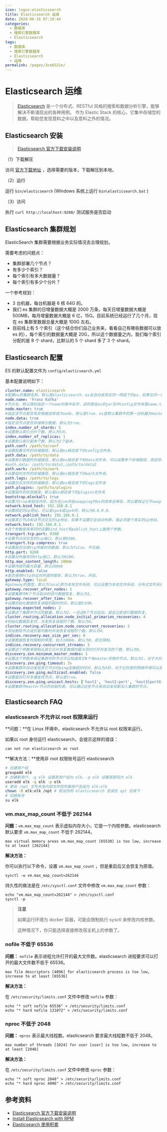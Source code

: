 ```yaml
---
icon: logos:elasticsearch
title: Elasticsearch 运维
date: 2020-06-16 07:10:44
categories:
  - 数据库
  - 搜索引擎数据库
  - Elasticsearch
tags:
  - 数据库
  - 搜索引擎数据库
  - Elasticsearch
  - 运维
permalink: /pages/3ce6521e/
---
```


# Elasticsearch 运维

> [Elasticsearch](https://github.com/elastic/elasticsearch) 是一个分布式、RESTful 风格的搜索和数据分析引擎，能够解决不断涌现出的各种用例。 作为 Elastic Stack 的核心，它集中存储您的数据，帮助您发现意料之中以及意料之外的情况。

## Elasticsearch 安装

> [Elasticsearch 官方下载安装说明](https://www.elastic.co/cn/downloads/elasticsearch)

（1）下载解压

访问 [官方下载地址](https://www.elastic.co/cn/downloads/elasticsearch) ，选择需要的版本，下载解压到本地。

（2）运行

运行 `bin/elasticsearch` (Windows 系统上运行 `bin\elasticsearch.bat` )

（3）访问

执行 `curl http://localhost:9200/` 测试服务是否启动

## Elasticsearch 集群规划

ElasticSearch 集群需要根据业务实际情况去合理规划。

需要考虑的问题点：

- 集群部署几个节点？
- 有多少个索引？
- 每个索引有多大数据量？
- 每个索引有多少个分片？

一个参考规划：

- 3 台机器，每台机器是 6 核 64G 的。
- 我们 es 集群的日增量数据大概是 2000 万条，每天日增量数据大概是 500MB，每月增量数据大概是 6 亿，15G。目前系统已经运行了几个月，现在 es 集群里数据总量大概是 100G 左右。
- 目前线上有 5 个索引（这个结合你们自己业务来，看看自己有哪些数据可以放 es 的），每个索引的数据量大概是 20G，所以这个数据量之内，我们每个索引分配的是 8 个 shard，比默认的 5 个 shard 多了 3 个 shard。

## Elasticsearch 配置

ES 的默认配置文件为 `config/elasticsearch.yml`

基本配置说明如下：

```yml
cluster.name: elasticsearch
#配置es的集群名称，默认是elasticsearch，es会自动发现在同一网段下的es，如果在同一网段下有多个集群，就可以用这个属性来区分不同的集群。
node.name: 'Franz Kafka'
#节点名，默认随机指定一个name列表中名字，该列表在es的jar包中config文件夹里name.txt文件中，其中有很多作者添加的有趣名字。
node.master: true
#指定该节点是否有资格被选举成为node，默认是true，es是默认集群中的第一台机器为master，如果这台机挂了就会重新选举master。
node.data: true
#指定该节点是否存储索引数据，默认为true。
index.number_of_shards: 5
#设置默认索引分片个数，默认为5片。
index.number_of_replicas: 1
#设置默认索引副本个数，默认为1个副本。
path.conf: /path/to/conf
#设置配置文件的存储路径，默认是es根目录下的config文件夹。
path.data: /path/to/data
#设置索引数据的存储路径，默认是es根目录下的data文件夹，可以设置多个存储路径，用逗号隔开，例：
#path.data: /path/to/data1,/path/to/data2
path.work: /path/to/work
#设置临时文件的存储路径，默认是es根目录下的work文件夹。
path.logs: /path/to/logs
#设置日志文件的存储路径，默认是es根目录下的logs文件夹
path.plugins: /path/to/plugins
#设置插件的存放路径，默认是es根目录下的plugins文件夹
bootstrap.mlockall: true
#设置为true来锁住内存。因为当jvm开始swapping时es的效率会降低，所以要保证它不swap，可以把#ES_MIN_MEM和ES_MAX_MEM两个环境变量设置成同一个值，并且保证机器有足够的内存分配给es。同时也要#允许elasticsearch的进程可以锁住内存，linux下可以通过`ulimit -l unlimited`命令。
network.bind_host: 192.168.0.1
#设置绑定的ip地址，可以是ipv4或ipv6的，默认为0.0.0.0。
network.publish_host: 192.168.0.1
#设置其它节点和该节点交互的ip地址，如果不设置它会自动判断，值必须是个真实的ip地址。
network.host: 192.168.0.1
#这个参数是用来同时设置bind_host和publish_host上面两个参数。
transport.tcp.port: 9300
#设置节点间交互的tcp端口，默认是9300。
transport.tcp.compress: true
#设置是否压缩tcp传输时的数据，默认为false，不压缩。
http.port: 9200
#设置对外服务的http端口，默认为9200。
http.max_content_length: 100mb
#设置内容的最大容量，默认100mb
http.enabled: false
#是否使用http协议对外提供服务，默认为true，开启。
gateway.type: local
#gateway的类型，默认为local即为本地文件系统，可以设置为本地文件系统，分布式文件系统，hadoop的#HDFS，和amazon的s3服务器，其它文件系统的设置方法下次再详细说。
gateway.recover_after_nodes: 1
#设置集群中N个节点启动时进行数据恢复，默认为1。
gateway.recover_after_time: 5m
#设置初始化数据恢复进程的超时时间，默认是5分钟。
gateway.expected_nodes: 2
#设置这个集群中节点的数量，默认为2，一旦这N个节点启动，就会立即进行数据恢复。
cluster.routing.allocation.node_initial_primaries_recoveries: 4
#初始化数据恢复时，并发恢复线程的个数，默认为4。
cluster.routing.allocation.node_concurrent_recoveries: 2
#添加删除节点或负载均衡时并发恢复线程的个数，默认为4。
indices.recovery.max_size_per_sec: 0
#设置数据恢复时限制的带宽，如入100mb，默认为0，即无限制。
indices.recovery.concurrent_streams: 5
#设置这个参数来限制从其它分片恢复数据时最大同时打开并发流的个数，默认为5。
discovery.zen.minimum_master_nodes: 1
#设置这个参数来保证集群中的节点可以知道其它N个有master资格的节点。默认为1，对于大的集群来说，可以设置大一点的值（2-4）
discovery.zen.ping.timeout: 3s
#设置集群中自动发现其它节点时ping连接超时时间，默认为3秒，对于比较差的网络环境可以高点的值来防止自动发现时出错。
discovery.zen.ping.multicast.enabled: false
#设置是否打开多播发现节点，默认是true。
discovery.zen.ping.unicast.hosts: ['host1', 'host2:port', 'host3[portX-portY]']
#设置集群中master节点的初始列表，可以通过这些节点来自动发现新加入集群的节点。
```

## Elasticsearch FAQ

### elasticsearch 不允许以 root 权限来运行

**问题：**在 Linux 环境中，elasticsearch 不允许以 root 权限来运行。

如果以 root 身份运行 elasticsearch，会提示这样的错误：

```
can not run elasticsearch as root
```

**解决方法：**使用非 root 权限账号运行 elasticsearch

```bash
# 创建用户组
groupadd elk
# 创建新用户，-g elk 设置其用户组为 elk，-p elk 设置其密码为 elk
useradd elk -g elk -p elk
# 更改 /opt 文件夹及内部文件的所属用户及组为 elk:elk
chown -R elk:elk /opt # 假设你的 elasticsearch 安装在 opt 目录下
# 切换账号
su elk
```

### vm.max_map_count 不低于 262144

**问题：**`vm.max_map_count` 表示虚拟内存大小，它是一个内核参数。elasticsearch 默认要求 `vm.max_map_count` 不低于 262144。

```
max virtual memory areas vm.max_map_count [65530] is too low, increase to at least [262144]
```

**解决方法：**

你可以执行以下命令，设置 `vm.max_map_count` ，但是重启后又会恢复为原值。

```
sysctl -w vm.max_map_count=262144
```

持久性的做法是在 `/etc/sysctl.conf` 文件中修改 `vm.max_map_count` 参数：

```
echo "vm.max_map_count=262144" > /etc/sysctl.conf
sysctl -p
```

> **注意**
>
> 如果运行环境为 docker 容器，可能会限制执行 sysctl 来修改内核参数。
>
> 这种情况下，你只能选择直接修改宿主机上的参数了。

### nofile 不低于 65536

**问题：** `nofile` 表示进程允许打开的最大文件数。elasticsearch 进程要求可以打开的最大文件数不低于 65536。

```
max file descriptors [4096] for elasticsearch process is too low, increase to at least [65536]
```

**解决方法：**

在 `/etc/security/limits.conf` 文件中修改 `nofile` 参数：

```
echo "* soft nofile 65536" > /etc/security/limits.conf
echo "* hard nofile 131072" > /etc/security/limits.conf
```

### nproc 不低于 2048

**问题：** `nproc` 表示最大线程数。elasticsearch 要求最大线程数不低于 2048。

```
max number of threads [1024] for user [user] is too low, increase to at least [2048]
```

**解决方法：**

在 `/etc/security/limits.conf` 文件中修改 `nproc` 参数：

```
echo "* soft nproc 2048" > /etc/security/limits.conf
echo "* hard nproc 4096" > /etc/security/limits.conf
```

## 参考资料

- [Elasticsearch 官方下载安装说明](https://www.elastic.co/cn/downloads/elasticsearch)
- [Install Elasticsearch with RPM](https://www.elastic.co/guide/en/elasticsearch/reference/current/rpm.html#rpm)
- [Elasticsearch 使用积累](http://siye1982.github.io/2015/09/17/es-optimize/)

